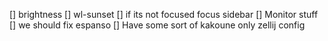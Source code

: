 [] brightness
[] wl-sunset
[] if its not focused focus sidebar
[] Monitor stuff
[] we should fix espanso
[] Have some sort of kakoune only zellij config
